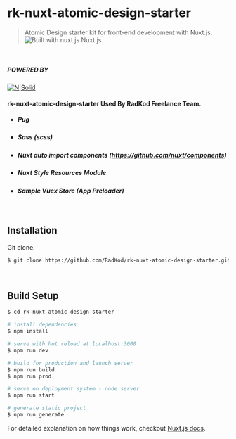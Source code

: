 
# rk-nuxt-atomic-design-starter

> Atomic Design starter kit for front-end development with Nuxt.js. &nbsp;
![Built with nuxt js](https://user-images.githubusercontent.com/22690563/72204887-c64a1b80-348d-11ea-9dee-f0760fe70fad.png) Nuxt.js.

&nbsp;
##### POWERED BY
[![N|Solid](https://i.ibb.co/q5G6N0n/radkod-mail-imza.png)](https://www.radkod.com)

#### rk-nuxt-atomic-design-starter Used By RadKod Freelance Team.
  
  * ##### Pug
  * ##### Sass (scss)
  * ##### Nuxt auto import components (https://github.com/nuxt/components)
  * ##### Nuxt Style Resources Module
  * ##### Sample Vuex Store (App Preloader)


&nbsp;
## Installation

Git clone.

```bash
$ git clone https://github.com/RadKod/rk-nuxt-atomic-design-starter.git
```
&nbsp;

## Build Setup

  

``` bash
$ cd rk-nuxt-atomic-design-starter

# install dependencies
$ npm install

# serve with hot reload at localhost:3000
$ npm run dev

# build for production and launch server
$ npm run build
$ npm run prod

# serve on deployment system - node server
$ npm run start

# generate static project
$ npm run generate

```

For detailed explanation on how things work, checkout [Nuxt.js docs](https://nuxtjs.org).
